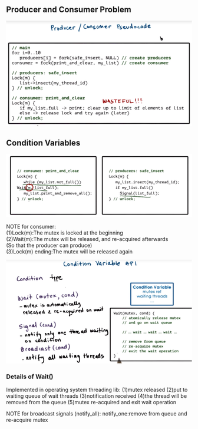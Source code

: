 ## Producer and Consumer Problem

![](/assets/producer_consumer_problem.png)

## Condition Variables

![](/assets/condition_variables_example.png)

NOTE for consumer:  
\(1\)Lock\(m\):The mutex is locked at the beginning  
\(2\)Wait\(m\):The mutex will be released, and re-acquired afterwards  
\(So that the producer can produce\)  
\(3\)Lock\(m\) ending:The mutex will be released again

![](/assets/condition_variables_api.png)

### Details of Wait()
Implemented in operating system threading lib:
(1)mutex released
(2)put to waiting queue of wait threads 
(3)notification received
(4)the thread will be removed from the queue
(5)mutex re-acquired and exit wait operation

NOTE for broadcast signals (notify_all):
notify_one:remove from queue and re-acquire mutex